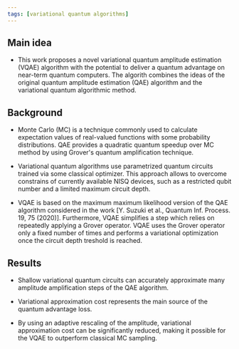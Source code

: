 ```yaml
---
tags: [variational quantum algorithms]
---
```


## Main idea

* This work proposes a novel variational quantum amplitude estimation (VQAE) algorithm with the potential to deliver a quantum advantage on near-term quantum computers.
The algorith combines the ideas of the original quantum amplitude estimation (QAE) algorithm and the variational quantum algorithmic method.

## Background

* Monte Carlo (MC) is a technique commonly used to calculate expectation values of real-valued functions with some probability distributions.
QAE provides a quadratic quantum speedup over MC method by using Grover's quantum amplification technique.

* Variational quantum algorithms use parametrized quantum circuits trained via some classical optimizer.
This approach allows to overcome constrains of currently available NISQ devices, such as a restricted qubit number and a limited maximum circuit depth.

* VQAE is based on the maximum maximum likelihood version of the QAE algorithm considered in the work [Y. Suzuki et al., Quantum Inf. Process. 19, 75 (2020)].
Furthermore, VQAE simplifies a step which relies on repeatedly applying a Grover operator.
VQAE uses the Grover operator only a fixed number of times and performs a variational optimization once the circuit depth treshold is reached.

## Results

* Shallow variational quantum circuits can accurately approximate many amplitude amplification steps of the QAE algorithm.

* Variational approximation cost represents the main source of the quantum advantage loss.

* By using an adaptive rescaling of the amplitude, variational approximation cost can be significantly reduced,
making it possible for the VQAE to outperform classical MC sampling.

